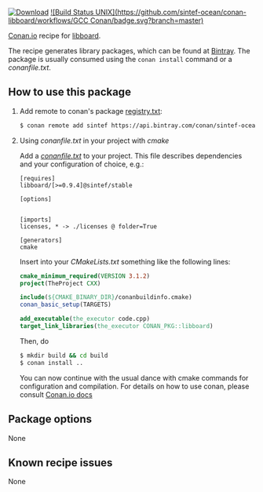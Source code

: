 [![Download](https://api.bintray.com/packages/sintef-ocean/conan/libboard%3Asintef-ocean/images/download.svg)](https://bintray.com/sintef-ocean/conan/libboard%3Asintef-ocean/_latestVersion)
[![Build Status UNIX](https://github.com/sintef-ocean/conan-libboard/workflows/GCC Conan/badge.svg?branch=master)](https://github.com/sintef-ocean/conan-libboard/actions?query=workflow%3A"GCC+Conan")


[Conan.io](https://conan.io) recipe for [libboard](https://github.com/c-koi/libboard).

The recipe generates library packages, which can be found at [Bintray](https://bintray.com/sintef-ocean/conan/libboard%3Asintef-ocean).
The package is usually consumed using the `conan install` command or a *conanfile.txt*.

## How to use this package

1. Add remote to conan's package [registry.txt](http://docs.conan.io/en/latest/reference/config_files/registry.txt.html):

   ```bash
   $ conan remote add sintef https://api.bintray.com/conan/sintef-ocean/conan
   ```

2. Using *conanfile.txt* in your project with *cmake*

   Add a [*conanfile.txt*](http://docs.conan.io/en/latest/reference/conanfile_txt.html) to your project. This file describes dependencies and your configuration of choice, e.g.:

   ```
   [requires]
   libboard/[>=0.9.4]@sintef/stable

   [options]


   [imports]
   licenses, * -> ./licenses @ folder=True

   [generators]
   cmake
   ```

   Insert into your *CMakeLists.txt* something like the following lines:
   ```cmake
   cmake_minimum_required(VERSION 3.1.2)
   project(TheProject CXX)

   include(${CMAKE_BINARY_DIR}/conanbuildinfo.cmake)
   conan_basic_setup(TARGETS)

   add_executable(the_executor code.cpp)
   target_link_libraries(the_executor CONAN_PKG::libboard)
   ```
   Then, do
   ```bash
   $ mkdir build && cd build
   $ conan install ..
   ```
   You can now continue with the usual dance with cmake commands for configuration and compilation. For details on how to use conan, please consult [Conan.io docs](http://docs.conan.io/en/latest/)

## Package options

None

## Known recipe issues

None
